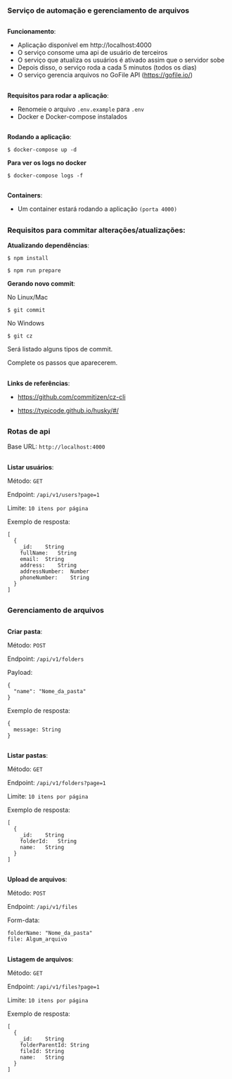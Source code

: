 ### Serviço de automação e gerenciamento de arquivos

##

**Funcionamento**:

- Aplicação disponível em http://localhost:4000
- O serviço consome uma api de usuário de terceiros
- O serviço que atualiza os usuários é ativado assim que o servidor sobe
- Depois disso, o serviço roda a cada 5 minutos (todos os dias)
- O serviço gerencia arquivos no GoFile API (https://gofile.io/)


##

**Requisitos para rodar a aplicação**:

- Renomeie o arquivo `.env.example` para `.env`
- Docker e Docker-compose instalados

##

**Rodando a aplicação**:

```
$ docker-compose up -d
```

**Para ver os logs no docker**

```
$ docker-compose logs -f
```

##

**Containers**:

- Um container estará rodando a aplicação `(porta 4000)`

##


### Requisitos para commitar alterações/atualizações:

**Atualizando dependências**:

```
$ npm install

$ npm run prepare
```

**Gerando novo commit**:

No Linux/Mac
```
$ git commit
```

No Windows

```
$ git cz
```

Será listado alguns tipos de commit.

Complete os passos que aparecerem.

##


**Links de referências**:

- https://github.com/commitizen/cz-cli

- https://typicode.github.io/husky/#/


##


### Rotas de api

Base URL: `http://localhost:4000`

##

**Listar usuários**:

Método: `GET`

Endpoint: `/api/v1/users?page=1`

Limite: `10 itens por página`

Exemplo de resposta:

```
[
  {
    _id:	String
    fullName:	String
    email:	String
    address:	String
    addressNumber:	Number
    phoneNumber:	String
  }
]
```

##

### Gerenciamento de arquivos
##

**Criar pasta**:

Método: `POST`

Endpoint: `/api/v1/folders`

Payload:

```
{
  "name": "Nome_da_pasta"
}
```

Exemplo de resposta:

```
{
  message: String
}
```

##


**Listar pastas**:

Método: `GET`

Endpoint: `/api/v1/folders?page=1`

Limite: `10 itens por página`

Exemplo de resposta:

```
[
  {
    _id:	String
    folderId:	String
    name:	String
  }
]
```

##


**Upload de arquivos**:

Método: `POST`

Endpoint: `/api/v1/files`

Form-data:

```
folderName: "Nome_da_pasta"
file: Algum_arquivo
```

##


**Listagem de arquivos**:

Método: `GET`

Endpoint: `/api/v1/files?page=1`

Limite: `10 itens por página`

Exemplo de resposta:

```
[
  {
    _id:	String
    folderParentId:	String
    fileId:	String
    name:	String
  }
]
```

##

